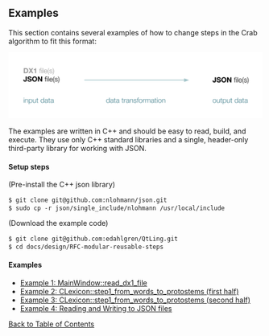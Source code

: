 ## Examples

This section contains several examples of how to change steps in the Crab algorithm to fit this format:

![Alt text](./json_format.svg)

The examples are written in C++ and should be easy to read, build, and execute. They use only C++ standard libraries and a single, header-only third-party library for working with JSON.

#### Setup steps

(Pre-install the C++ json library)

```console
$ git clone git@github.com:nlohmann/json.git
$ sudo cp -r json/single_include/nlohmann /usr/local/include
```

(Download the example code)

```console
$ git clone git@github.com:edahlgren/QtLing.git
$ cd docs/design/RFC-modular-reusable-steps
```

#### Examples

+ [Example 1: MainWindow::read_dx1_file](./Example1.md)
+ [Example 2: CLexicon::step1_from_words_to_protostems (first half)](./Example2.md)
+ [Example 3: CLexicon::step1_from_words_to_protostems (second half)](./Example3.md)
+ [Example 4: Reading and Writing to JSON files](./Example4.md)


[Back to Table of Contents](../README.md)
